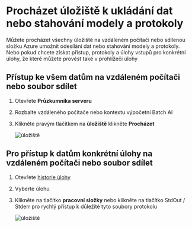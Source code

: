 ---
---
# <a name="browse-storage-to-upload-data-or-download-models-and-logs"></a>Procházet úložiště k ukládání dat nebo stahování modely a protokoly

Můžete procházet všechny úložiště na vzdáleném počítači nebo sdílenou složku Azure umožnit odesílání dat nebo stahování modely a protokoly. Nebo pokud chcete získat přístup, protokoly a úlohy vstupů pro konkrétní úlohy, že které můžete provést také v prohlížeči úlohy

## <a name="to-access-all-data-on-the-remote-machine-or-file-share"></a>Přístup ke všem datům na vzdáleném počítači nebo soubor sdílet
1. Otevřete **Průzkumníka serveru**
2. Rozbalte vzdáleného počítače nebo kontextu výpočetní Batch AI
3. Klikněte pravým tlačítkem na **úložiště** klikněte **Procházet**

    ![úložiště](media\manage-storage\browse-storage.png)

## <a name="to-access-job-specific-data-on-the-remote-machine-or-file-share"></a>Pro přístup k datům konkrétní úlohy na vzdáleném počítači nebo soubor sdílet
1. Otevřete [historie úlohy](job-details.md)
2. Vyberte úlohu
3. Klikněte na tlačítko **pracovní složky** nebo klikněte na tlačítko StdOut / Stderr pro rychlý přístup k důležité tyto soubory protokolu 

    ![úložiště](media\manage-storage\job-workingfolder.png)
